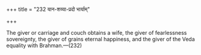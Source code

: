 +++
title = "232 यान-शय्या-प्रदो भार्याम्"

+++

The giver or carriage and couch obtains a wife, the giver of fearlessness sovereignty, the giver of grains eternal happiness, and the giver of the Veda equality with Brahman.—(232) 